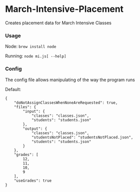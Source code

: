 March-Intensive-Placement
=========================

Creates placement data for March Intensive Classes

### Usage
Node: `brew install node`

Running: `node mi.js[ --help]`

### Config

The config file allows manipulating of the way the program runs

Default:
```
{
	"doNotAssignClassesWhenNoneAreRequested": true,
	"files": {
		"input": {
			"classes": "classes.json",
			"students": "students.json"
		},
		"output": {
			"classes": "classes.json",
			"studentsNotPlaced": "studentsNotPlaced.json",
			"students": "students.json"
		}
	},
	"grades": [
		12,
		11,
		10,
		9
	],
	"useGrades": true
}
```